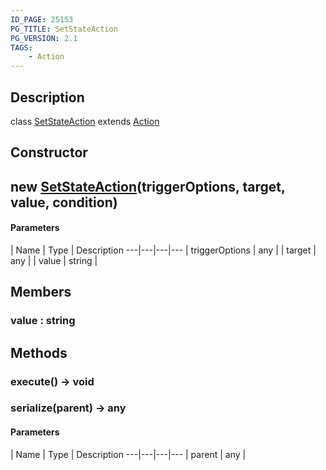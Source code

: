 ```yaml
---
ID_PAGE: 25153
PG_TITLE: SetStateAction
PG_VERSION: 2.1
TAGS:
    - Action
---
```

## Description

class [SetStateAction](/classes/3.1/SetStateAction) extends [Action](/classes/3.1/Action)



## Constructor

## new [SetStateAction](/classes/3.1/SetStateAction)(triggerOptions, target, value, condition)



#### Parameters
 | Name | Type | Description
---|---|---|---
 | triggerOptions | any | 
 | target | any | 
 | value | string | 
## Members

### value : string



## Methods

### execute() &rarr; void


### serialize(parent) &rarr; any



#### Parameters
 | Name | Type | Description
---|---|---|---
 | parent | any | 

